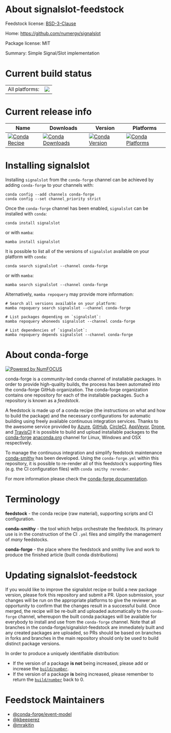 About signalslot-feedstock
==========================

Feedstock license: [BSD-3-Clause](https://github.com/conda-forge/signalslot-feedstock/blob/main/LICENSE.txt)

Home: https://github.com/numergy/signalslot

Package license: MIT

Summary: Simple Signal/Slot implementation

Current build status
====================


<table><tr><td>All platforms:</td>
    <td>
      <a href="https://dev.azure.com/conda-forge/feedstock-builds/_build/latest?definitionId=13490&branchName=main">
        <img src="https://dev.azure.com/conda-forge/feedstock-builds/_apis/build/status/signalslot-feedstock?branchName=main">
      </a>
    </td>
  </tr>
</table>

Current release info
====================

| Name | Downloads | Version | Platforms |
| --- | --- | --- | --- |
| [![Conda Recipe](https://img.shields.io/badge/recipe-signalslot-green.svg)](https://anaconda.org/conda-forge/signalslot) | [![Conda Downloads](https://img.shields.io/conda/dn/conda-forge/signalslot.svg)](https://anaconda.org/conda-forge/signalslot) | [![Conda Version](https://img.shields.io/conda/vn/conda-forge/signalslot.svg)](https://anaconda.org/conda-forge/signalslot) | [![Conda Platforms](https://img.shields.io/conda/pn/conda-forge/signalslot.svg)](https://anaconda.org/conda-forge/signalslot) |

Installing signalslot
=====================

Installing `signalslot` from the `conda-forge` channel can be achieved by adding `conda-forge` to your channels with:

```
conda config --add channels conda-forge
conda config --set channel_priority strict
```

Once the `conda-forge` channel has been enabled, `signalslot` can be installed with `conda`:

```
conda install signalslot
```

or with `mamba`:

```
mamba install signalslot
```

It is possible to list all of the versions of `signalslot` available on your platform with `conda`:

```
conda search signalslot --channel conda-forge
```

or with `mamba`:

```
mamba search signalslot --channel conda-forge
```

Alternatively, `mamba repoquery` may provide more information:

```
# Search all versions available on your platform:
mamba repoquery search signalslot --channel conda-forge

# List packages depending on `signalslot`:
mamba repoquery whoneeds signalslot --channel conda-forge

# List dependencies of `signalslot`:
mamba repoquery depends signalslot --channel conda-forge
```


About conda-forge
=================

[![Powered by
NumFOCUS](https://img.shields.io/badge/powered%20by-NumFOCUS-orange.svg?style=flat&colorA=E1523D&colorB=007D8A)](https://numfocus.org)

conda-forge is a community-led conda channel of installable packages.
In order to provide high-quality builds, the process has been automated into the
conda-forge GitHub organization. The conda-forge organization contains one repository
for each of the installable packages. Such a repository is known as a *feedstock*.

A feedstock is made up of a conda recipe (the instructions on what and how to build
the package) and the necessary configurations for automatic building using freely
available continuous integration services. Thanks to the awesome service provided by
[Azure](https://azure.microsoft.com/en-us/services/devops/), [GitHub](https://github.com/),
[CircleCI](https://circleci.com/), [AppVeyor](https://www.appveyor.com/),
[Drone](https://cloud.drone.io/welcome), and [TravisCI](https://travis-ci.com/)
it is possible to build and upload installable packages to the
[conda-forge](https://anaconda.org/conda-forge) [anaconda.org](https://anaconda.org/)
channel for Linux, Windows and OSX respectively.

To manage the continuous integration and simplify feedstock maintenance
[conda-smithy](https://github.com/conda-forge/conda-smithy) has been developed.
Using the ``conda-forge.yml`` within this repository, it is possible to re-render all of
this feedstock's supporting files (e.g. the CI configuration files) with ``conda smithy rerender``.

For more information please check the [conda-forge documentation](https://conda-forge.org/docs/).

Terminology
===========

**feedstock** - the conda recipe (raw material), supporting scripts and CI configuration.

**conda-smithy** - the tool which helps orchestrate the feedstock.
                   Its primary use is in the construction of the CI ``.yml`` files
                   and simplify the management of *many* feedstocks.

**conda-forge** - the place where the feedstock and smithy live and work to
                  produce the finished article (built conda distributions)


Updating signalslot-feedstock
=============================

If you would like to improve the signalslot recipe or build a new
package version, please fork this repository and submit a PR. Upon submission,
your changes will be run on the appropriate platforms to give the reviewer an
opportunity to confirm that the changes result in a successful build. Once
merged, the recipe will be re-built and uploaded automatically to the
`conda-forge` channel, whereupon the built conda packages will be available for
everybody to install and use from the `conda-forge` channel.
Note that all branches in the conda-forge/signalslot-feedstock are
immediately built and any created packages are uploaded, so PRs should be based
on branches in forks and branches in the main repository should only be used to
build distinct package versions.

In order to produce a uniquely identifiable distribution:
 * If the version of a package **is not** being increased, please add or increase
   the [``build/number``](https://docs.conda.io/projects/conda-build/en/latest/resources/define-metadata.html#build-number-and-string).
 * If the version of a package **is** being increased, please remember to return
   the [``build/number``](https://docs.conda.io/projects/conda-build/en/latest/resources/define-metadata.html#build-number-and-string)
   back to 0.

Feedstock Maintainers
=====================

* [@conda-forge/event-model](https://github.com/orgs/conda-forge/teams/event-model/)
* [@kbeeperez](https://github.com/kbeeperez/)
* [@mrakitin](https://github.com/mrakitin/)

